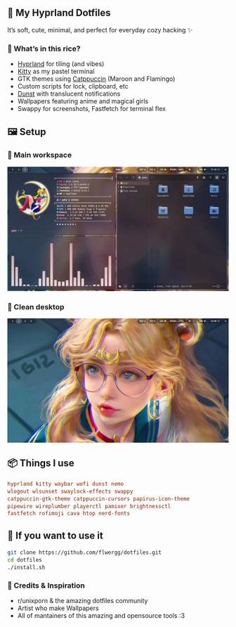 ## 🌸 My Hyprland Dotfiles

It’s soft, cute, minimal, and perfect for everyday cozy hacking ✨

### 🧷 What’s in this rice?

- [Hyprland](https://github.com/hyprwm/Hyprland) for tiling (and vibes)
- [Kitty](https://github.com/kovidgoyal/kitty) as my pastel terminal
- GTK themes using [Catppuccin](https://github.com/catppuccin) (Maroon and Flamingo)
- Custom scripts for lock, clipboard, etc
- [Dunst](https://github.com/dunst-project/dunst) with translucent notifications
- Wallpapers featuring anime and magical girls
- Swappy for screenshots, Fastfetch for terminal flex

## 🖼️ Setup

### 🌸 Main workspace

![screenshot 1](./Screenshots/setup.png)

### 🌙 Clean desktop

![screenshot 2](./Screenshots/clean.png)

## 📦 Things I use

```ini
hyprland kitty waybar wofi dunst nemo
wlogout wlsunset swaylock-effects swappy  
catppuccin-gtk-theme catppuccin-cursors papirus-icon-theme  
pipewire wireplumber playerctl pamixer brightnessctl  
fastfetch rofimoji cava htop nerd-fonts  
```

## 🧚 If you want to use it

```bash
git clone https://github.com/flwergg/dotfiles.git
cd dotfiles
./install.sh
```

### 💖 Credits & Inspiration

- r/unixporn & the amazing dotfiles community
- Artist who make Wallpapers
- All of mantainers of this amazing and opensource tools :3
